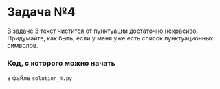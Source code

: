 # Задача №4

В [задаче 3](../task_3) текст чистится от пунктуации достаточно некрасиво. Придумайте, как быть, если у меня уже есть список пунктуационных символов.

### Код, с которого можно начать
в файле `solution_4.py`
